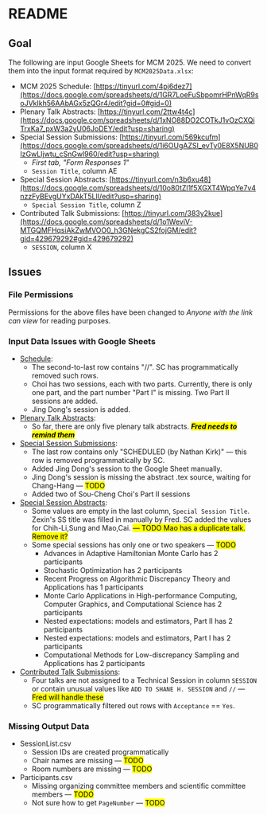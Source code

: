 # README

## Goal

The following are input Google Sheets for MCM 2025. We need to convert them into the input format required by 
`MCM2025Data.xlsx`:

*   MCM 2025 Schedule: [https://tinyurl.com/4pj6dez7](https://docs.google.com/spreadsheets/d/1GR7LoeFuSbpomrHPnWqR9soJVkIkh56AAbAGx5zQGr4/edit?gid=0#gid=0)
*   Plenary Talk Abstracts: [https://tinyurl.com/2ttw4t4c](https://docs.google.com/spreadsheets/d/1xNO88DO2COTkJ1vOzCXQiTrxKa7_pxW3a2yU06JoDEY/edit?usp=sharing)
*   Special Session Submissions: [https://tinyurl.com/569kcufm](https://docs.google.com/spreadsheets/d/1i6OUgAZSI_evTy0E8X5NUB0IzGwLIjwtu_cSnGwl960/edit?usp=sharing)
	- _First tab, "Form Responses 1"_
	- `Session Title`, column AE
*   Special Session Abstracts: [https://tinyurl.com/n3b6xu48](https://docs.google.com/spreadsheets/d/10o80tZl1f5XGXT4WpqYe7v4nzzFyBEvgUYxDAkT5LlI/edit?usp=sharing)
	- `Special Session Title`, column Z
*   Contributed Talk Submissions: [https://tinyurl.com/383y2kue](https://docs.google.com/spreadsheets/d/1o1WeviV-MTGQMFHqsiAkZwMVOO0_h3GNekgCS2fojGM/edit?gid=429679292#gid=429679292)
	- `SESSION`, column X

## Issues

### File Permissions 
Permissions for the above files have been changed to _Anyone with the link can view_ for reading purposes.

### Input Data Issues with Google Sheets 
* [Schedule](https://github.com/fjhickernell/MCM-2025-Program/blob/main/preprocess/input/schedule.csv):
	- The second-to-last row contains "//". SC has programmatically removed such rows.
	- Choi has two sessions, each with two parts. Currently, there is only one part, and the part number "Part I" is missing. Two Part II sessions are added. 
	- Jing Dong's session is added. 
* [Plenary Talk Abstracts](https://github.com/fjhickernell/MCM-2025-Program/blob/main/preprocess/input/plenary_abstracts.csv):
	- So far, there are only five plenary talk abstracts. <mark>***Fred needs to remind them***</mark>
* [Special Session Submissions](https://github.com/fjhickernell/MCM-2025-Program/blob/main/preprocess/input/special_session_submissions.csv):
	- The last row contains only "SCHEDULED (by Nathan Kirk)" — this row is removed programmatically by SC.
	- Added Jing Dong's session to the Google Sheet manually.
	- Jing Dong's session is missing the abstract .tex source, waiting for Chang-Hang — <mark>TODO</mark>
	- Added two of Sou-Cheng Choi's Part II sessions
* [Special Session Abstracts](https://github.com/fjhickernell/MCM-2025-Program/blob/main/preprocess/input/special_session_abstracts.csv):
	- Some values are empty in the last column, `Special Session Title`. Zexin's SS title was filled in manually by Fred. SC added the values for Chih-Li,Sung and Mao,Cai. <mark>— TODO Mao has a duplicate talk. Remove it?<mark>
	-  Some special sessions has only one or two speakers — <mark>TODO</mark>
      	* Advances in Adaptive Hamiltonian Monte Carlo has 2 participants
		* Stochastic Optimization has 2 participants
		* Recent Progress on Algorithmic Discrepancy Theory and Applications has 1 participants
		* Monte Carlo Applications in High-performance Computing, Computer Graphics, and Computational Science has 2 participants
		* Nested expectations: models and estimators, Part II has 2 participants
		* Nested expectations: models and estimators, Part I has 2 participants
		* Computational Methods for Low-discrepancy Sampling and Applications has 2 participants
* [Contributed Talk Submissions](https://github.com/fjhickernell/MCM-2025-Program/blob/main/preprocess/input/contributed_talk_submissions.csv):
	- Four talks are not assigned to a Technical Session in column `SESSION` or contain unusual values like `ADD TO SHANE H. SESSION` and 
`//` — <mark>Fred will handle these</mark>
	- SC programmatically filtered out rows with `Acceptance` == `Yes`.
  
### Missing Output Data

- SessionList.csv
  * Session IDs are created programmatically
  * Chair names are missing — <mark>TODO</mark>
  * Room numbers are missing — <mark>TODO</mark>
- Participants.csv
  * Missing organizing committee members and scientific committee members — <mark>TODO</mark>
  * Not sure how to get `PageNumber` — <mark>TODO</mark>
